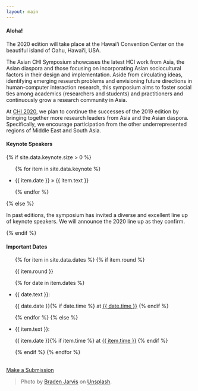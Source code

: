 ```yaml
---
layout: main
---
```


<div class="abstract">
    <div class="banner">
        <div class="latest-symposium">
            <h4>Aloha!</h4>
            <p>The 2020 edition will take place at the Hawai'i Convention Center on the beautiful island of Oahu, Hawaiʻi, USA.</p>
        </div>
    </div>
    <p class="abstract-overview">
        The Asian CHI Symposium showcases the latest HCI work from <span class="about-highlight">Asia, the Asian diaspora and those focusing on incorporating Asian sociocultural factors in their design and implementation</span>. Aside from circulating ideas, identifying emerging research problems and envisioning future directions in human-computer interaction research, this symposium aims to foster social ties among academics (researchers and students) and practitioners and continuously grow a research community in Asia.
    </p>
    <p class="abstract-overview">
        At <a href="https://chi2020.acm.org" target="_blank">CHI 2020</a>, we plan to continue the successes of the 2019 edition by bringing together more research leaders from Asia and the Asian daspora. Specifically, we encourage participation from the other underrepresented regions of Middle East and South Asia.
    </p>
    <h4>Keynote Speakers</h4>
    {% if site.data.keynote.size > 0 %}
    <ul class="sidebar-items">
        {% for item in site.data.keynote %}
            <li>
                <p><span class="news-date">{{ item.date }}</span> &#187; <span class="news-text">{{ item.text }}</span></p>
            </li>
        {% endfor %}
    </ul>
    {% else %}
    <p>In past editions, the symposium has invited a diverse and excellent line up of keynote speakers. We will announce the 2020 line up as they confirm.</p>
    {% endif %}
    <!-- <h4>"Honu"</h4>
    <p>
        The 2020 symposium uses a Hawaiian Green Sea Turtle or "Honu" in its logo to symbolize the renewed goals of the symposium. Leading up to CHI 2021 in Asia, we aim to use the symposium as an avenue to identify promising work and help them in writing their future submissions. 
    </p> -->
</div>

<div class="news-sidebar">
    <h4>Important Dates</h4>
    <ul class="sidebar-items">
        {% for item in site.data.dates %}
            {% if item.round %}
            <p class="round-name">{{ item.round }}</p>
            {% for date in item.dates %}
            <li class="round-date">
                <p class="news-text">{{ date.text }}:</p>
                <p class="news-date">{{ date.date }}{% if date.time %} at <a href="{{ item.timezone }}" target="_blank">{{ date.time }}</a> {% endif %}</p>
            </li>
            {% endfor %}
            {% else %}
            <li>
                <p class="news-text">{{ item.text }}:</p>
                <p class="news-date">{{ item.date }}{% if item.time %} at <a href="{{ item.timezone }}" target="_blank">{{ item.time }}</a> {% endif %}</p>
            </li>
            {% endif %}
        {% endfor %}
    </ul>
    <br>
    <a class="cta-btn" href="https://asianchi20.hotcrp.com/" target="_blank">Make a Submission</a>
</div>

> Photo by <a href="https://unsplash.com/@jarvisphoto?utm_source=unsplash&utm_medium=referral&utm_content=creditCopyText" target="_blank">Braden Jarvis</a> on <a href="https://unsplash.com">Unsplash</a>.
